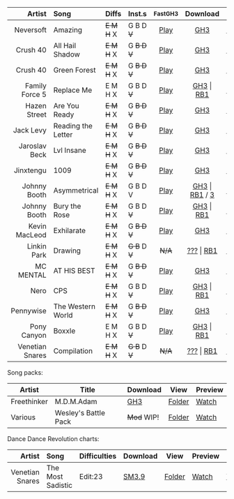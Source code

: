 | Artist           | Song               | Diffs                | Inst.s                  | <small>FastGH3</small>                                                                                                     | Download                                                                                                                                                                                                                                 | View                                                  | Preview                                              |
|-----------------:|:-------------------|----------------------|-------------------------|:--------------------------------------------------------------------------------------------------------------------------:|:----------------------------------------------------------------------------------------------------------------------------------------------------------------------------------------------------------------------------------------:|-------------------------------------------------------|------------------------------------------------------|
| Neversoft        | Amazing            |  ~~E    M    H~~  X  |   G     B     D   ~~V~~ | [Play](fastgh3://github.com/donnaken15/charts/blob/master/Amazing/download.zip?raw=true)                                   | [GH3](Amazing/download.zip?raw=true)                                                                                                                                                                                                     | [Folder](Amazing)                                     | [Watch](https://www.youtube.com/watch?v=IPNdAeYrDQ4) |
| Crush 40         | All Hail Shadow    |  ~~E    M    H~~  X  |   G   ~~B     D     V~~ | [Play](fastgh3://github.com/donnaken15/charts/blob/master/Crush%2040%20-%20All%20Hail%20Shadow/download.zip?raw=true)      | [GH3](Crush%2040%20-%20All%20Hail%20Shadow/download.zip?raw=true)                                                                                                                                                                        | [Folder](Crush%2040%20-%20All%20Hail%20Shadow)        | [Watch](https://www.youtube.com/watch?v=2C2t_Anr0K8) |
| Crush 40         | Green Forest       |  ~~E    M    H~~  X  |   G   ~~B     D     V~~ | [Play](fastgh3://github.com/donnaken15/charts/blob/master/Crush%2040%20-%20Won't%20Stop%20Just%20Go/download.zip?raw=true) | [GH3](Crush%2040%20-%20Won't%20Stop%20Just%20Go/download.zip?raw=true)                                                                                                                                                                   | [Folder](Crush%2040%20-%20Won't%20Stop%20Just%20Go)   | ~~Watch~~                                            |
| Family Force 5   | Replace Me         |    E    M    H    X  |   G     B     D   ~~V~~ | [Play](fastgh3://github.com/donnaken15/charts/blob/master/Family%20Force%205%20-%20Replace%20Me/download.zip?raw=true)     | [GH3](Family%20Force%205%20-%20Replace%20Me/download.zip?raw=true)              \| [RB1](Family%20Force%205%20-%20Replace%20Me/RBN/download.zip?raw=true)                                                                                | [Folder](Family%20Force%205%20-%20Replace%20Me)       | [Watch](https://www.youtube.com/watch?v=c8gSZnI8e6U) |
| Hazen Street     | Are You Ready      |  ~~E    M    H~~  X  |   G   ~~B     D     V~~ | [Play](fastgh3://github.com/donnaken15/charts/blob/master/Hazen%20Street%20-%20Are%20You%20Ready/download.zip?raw=true)    | [GH3](Hazen%20Street%20-%20Are%20You%20Ready/download.zip?raw=true)                                                                                                                                                                      | [Folder](Hazen%20Street%20-%20Are%20You%20Ready)      | ~~Watch~~                                            |
| Jack Levy        | Reading the Letter |  ~~E    M    H~~  X  |   G   ~~B     D     V~~ | [Play](fastgh3://github.com/donnaken15/charts/blob/master/Hotel%20Mario%20-%20Reading%20the%20Letter/download.zip?raw=true)| [GH3](Hotel%20Mario%20-%20Reading%20the%20Letter/download.zip?raw=true)                                                                                                                                                                  | [Folder](Hotel%20Mario%20-%20Reading%20the%20Letter)  | [Watch](https://www.youtube.com/watch?v=xtOhAE0F6lc) |
| Jaroslav Beck    | Lvl Insane         |  ~~E    M    H~~  X  |   G   ~~B     D     V~~ | [Play](fastgh3://github.com/donnaken15/charts/blob/master/Jaroslav%20Beck%20-%20Lvl%20Insane/download.zip?raw=true)        | [GH3](Jaroslav%20Beck%20-%20Lvl%20Insane/download.zip?raw=true)                                                                                                                                                                          | [Folder](Jaroslav%20Beck%20-%20Lvl%20Insane)          | ~~Watch~~                                            |
| Jinxtengu        | 1009               |  ~~E    M    H~~  X  |   G   ~~B     D     V~~ | [Play](fastgh3://github.com/donnaken15/charts/blob/master/Jinxtengu%20-%201009/download.zip?raw=true)                      | [GH3](Jinxtengu%20-%201009/download.zip?raw=true)                                                                                                                                                                                        | [Folder](Jinxtengu%20-%201009)                        | ~~Watch~~                                            |
| Johnny Booth     | Asymmetrical       |  ~~E    M    H~~  X  |   G     B     D     V   | [Play](fastgh3://github.com/donnaken15/charts/blob/master/Johnny%20Booth%20-%20Asymmetrical/download.zip?raw=true)         | [GH3](Johnny%20Booth%20-%20Asymmetrical/download.zip?raw=true)                  \| [RB1](Johnny%20Booth%20-%20Asymmetrical/RBN/download.zip?raw=true)        \/ [3](Johnny%20Booth%20-%20Asymmetrical/RBN/RB3/asym_rb3con?raw=true)      | [Folder](Johnny%20Booth%20-%20Asymmetrical)           | [Watch](https://www.youtube.com/watch?v=L9x-02JdrCI) |
| Johnny Booth     | Bury the Rose      |  ~~E    M    H~~  X  |   G     B     D   ~~V~~ | [Play](fastgh3://github.com/donnaken15/charts/blob/master/Johnny%20Booth%20-%20Bury%20the%20Rose/download.zip?raw=true)    | [GH3](Johnny%20Booth%20-%20Bury%20the%20Rose/download.zip?raw=true)             \| [RB1](Johnny%20Booth%20-%20Bury%20the%20Rose/RBN/download.zip?raw=true)                                                                               | [Folder](Johnny%20Booth%20-%20Bury%20the%20Rose)      | [Watch](https://www.youtube.com/watch?v=tEwbZxRsfl8) |
| Kevin MacLeod    | Exhilarate         |  ~~E    M    H~~  X  |   G   ~~B     D     V~~ | [Play](fastgh3://github.com/donnaken15/charts/blob/master/Kevin%20MacLeod%20-%20Exhilarate/download.zip?raw=true)          | [GH3](Kevin%20MacLeod%20-%20Exhilarate/download.zip?raw=true)                                                                                                                                                                            | [Folder](Kevin%20MacLeod%20-%20Exhilarate)            | ~~Watch~~                                            |
| Linkin Park      | Drawing            |  ~~E    M    H~~  X  | ~~G     B~~   D   ~~V~~ | ~~N/A~~                <!--the hell is all this-->                                                                         | [???](Linkin%20Park%20-%20Drawing/download.zip?raw=true)                        \| [RB1](Linkin%20Park%20-%20Drawing/RBN.zip?raw=true)                                                                                                   | [Folder](Linkin%20Park%20-%20Drawing)                 | [Watch](https://www.youtube.com/watch?v=Lwmdy9SHaks) |
| MC MENTAL        | AT HIS BEST        |  ~~E    M    H~~  X  |   G   ~~B     D     V~~ | [Play](fastgh3://github.com/donnaken15/charts/blob/master/MC%20MENTAL%20AT%20HIS%20BEST/download.zip?raw=true)             | [GH3](MC%20MENTAL%20AT%20HIS%20BEST/download.zip?raw=true)                                                                                                                                                                               | [Folder](MC%20MENTAL%20AT%20HIS%20BEST)               | [Watch](https://www.youtube.com/watch?v=BLPCrlugpno) |
| Nero             | CPS                |  ~~E    M    H~~  X  |   G     B     D   ~~V~~ | [Play](fastgh3://github.com/donnaken15/charts/blob/master/Nero%20-%20CPS/download.zip?raw=true)                            | [GH3](Nero%20-%20CPS/download.zip?raw=true)                                     \| [RB1](Nero%20-%20CPS/RBN/download.zip?raw=true)                                                                                                       | [Folder](Nero%20-%20CPS)                              | [Watch](https://www.youtube.com/watch?v=FXhaZLb7dPA) |
| Pennywise        | The Western World  |  ~~E    M    H~~  X  |   G   ~~B     D     V~~ | [Play](fastgh3://github.com/donnaken15/charts/blob/master/Pennywise%20-%20The%20Western%20World/download.zip?raw=true)     | [GH3](Pennywise%20-%20The%20Western%20World/download.zip?raw=true)                                                                                                                                                                       | [Folder](Pennywise%20-%20The%20Western%20World)       | ~~Watch~~                                            |
| Pony Canyon      | Boxxle             |    E    M    H    X  |   G     B     D   ~~V~~ | [Play](fastgh3://github.com/donnaken15/charts/blob/master/Pony%20Canyon%20-%20Boxxle/download.zip?raw=true)                | [GH3](Pony%20Canyon%20-%20Boxxle/download.zip?raw=true)                         \| [RB1](Pony%20Canyon%20-%20Boxxle/RBN/download.zip?raw=true)                                                                                           | [Folder](Pony%20Canyon%20-%20Boxxle)                  | [Watch](https://www.youtube.com/watch?v=Hz-YbfT_WY0) |
| Venetian Snares  | Compilation        |  ~~E    M    H~~  X  | ~~G     B~~   D   ~~V~~ | ~~N/A~~                                                                                                                    | [???](Venetian%20Snares%20-%20Compilation/download.zip?raw=true)                \| [RB1](Venetian%20Snares%20-%20Compilation/RBN.zip?raw=true)                                                                                           | [Folder](Venetian%20Snares%20-%20Compilation)         | [Watch](https://www.youtube.com/watch?v=coA5jLmiSig) |

Song packs:

| Artist           | Title                  | Download                                                                             | View                                      | Preview                                                                           |
|------------------|------------------------|--------------------------------------------------------------------------------------|-------------------------------------------|-----------------------------------------------------------------------------------|
| Freethinker      | M.D.M.Adam             | [GH3](https://drive.google.com/uc?id=1bZ5DoGUn97XQQbIoijj4OK4-r47jq_tW)              | [Folder](M.D.M.Adam)                      | [Watch](https://www.youtube.com/playlist?list=PLY98cQxGyvx2HHn1v-6ApRCj7O1HO8I6t) |
| Various          | Wesley's Battle Pack   | ~~Mod~~ WIP!                                                                         | [Folder](Battle%20Pack)                   | [Watch](https://www.youtube.com/watch?v=f7xCzulCrUY)                              |

<!--[Dance Dance Revolution charts](_DDR)-->
Dance Dance Revolution charts:

| Artist           | Song               | Difficulties                                        | Download                                                                                                                | View                                      | Preview                                              | ZIv                                                                              |
|-----------------:|:-------------------|-----------------------------------------------------|-------------------------------------------------------------------------------------------------------------------------|-------------------------------------------|------------------------------------------------------|----------------------------------------------------------------------------------|
| Venetian Snares  | The Most Sadistic  | Edit:23                                             | [SM3.9](_DDR/The%20Most%20Sadistic/download.zip?raw=true)                                                               | [Folder](_DDR/The%20Most%20Sadistic)      |  [Watch](https://youtube.com/watch?v=KEYdVG_Uj0k)    |  [View](https://zenius-i-vanisher.com/v5.2/viewsimfile.php?simfileid=41281)      |

